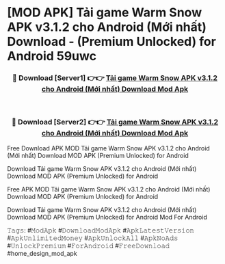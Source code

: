 # [MOD APK] Tải game Warm Snow APK v3.1.2 cho Android (Mới nhất) Download - (Premium Unlocked) for Android 59uwc



<div align="center">
<h3>🔴 Download [Server1] 👉👉 <a href="https://momento.my/?title=Tải_game_Warm_Snow_APK_v3.1.2_cho_Android_(Mới_nhất)_Download">Tải game Warm Snow APK v3.1.2 cho Android (Mới nhất) Download Mod Apk</a></h3><br>

<h3>🔴 Download [Server2] 👉👉 <a href="https://momento.my/?title=Tải_game_Warm_Snow_APK_v3.1.2_cho_Android_(Mới_nhất)_Download">Tải game Warm Snow APK v3.1.2 cho Android (Mới nhất) Download Mod Apk</a></h3>
</div>



Free Download APK MOD Tải game Warm Snow APK v3.1.2 cho Android (Mới nhất) Download MOD APK (Premium Unlocked) for Android

Download Tải game Warm Snow APK v3.1.2 cho Android (Mới nhất) Download MOD APK (Premium Unlocked) for Android

Free APK MOD Tải game Warm Snow APK v3.1.2 cho Android (Mới nhất) Download MOD APK (Premium Unlocked) for Android

Download Tải game Warm Snow APK v3.1.2 cho Android (Mới nhất) Download MOD APK (Premium Unlocked) for Android Mod For Android

𝚃𝚊𝚐𝚜: #𝙼𝚘𝚍𝙰𝚙𝚔 #𝙳𝚘𝚠𝚗𝚕𝚘𝚊𝚍𝙼𝚘𝚍𝙰𝚙𝚔 #𝙰𝚙𝚔𝙻𝚊𝚝𝚎𝚜𝚝𝚅𝚎𝚛𝚜𝚒𝚘𝚗 #𝙰𝚙𝚔𝚄𝚗𝚕𝚒𝚖𝚒𝚝𝚎𝚍𝙼𝚘𝚗𝚎𝚢 #𝙰𝚙𝚔𝚄𝚗𝚕𝚘𝚌𝚔𝙰𝚕𝚕 #𝙰𝚙𝚔𝙽𝚘𝙰𝚍𝚜 #𝚄𝚗𝚕𝚘𝚌𝚔𝙿𝚛𝚎𝚖𝚒𝚞𝚖 #𝙵𝚘𝚛𝙰𝚗𝚍𝚛𝚘𝚒𝚍 #𝙵𝚛𝚎𝚎𝙳𝚘𝚠𝚗𝚕𝚘𝚊𝚍 #home_design_mod_apk
